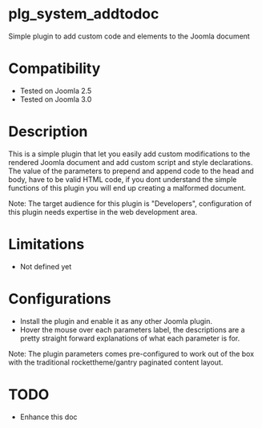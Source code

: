 # plg_system_addtodoc

Simple plugin to add custom code and elements to the Joomla document

# Compatibility

* Tested on Joomla 2.5
* Tested on Joomla 3.0

# Description

This is a simple plugin that let you easily add custom modifications to the rendered Joomla document and add custom script and style declarations. The value of the parameters to prepend and append code to the head and body, have to be valid HTML code, if you dont understand the simple functions of this plugin you will end up creating a malformed document.

Note: The target audience for this plugin is "Developers", configuration of this plugin needs expertise in the web development area.

# Limitations

* Not defined yet

# Configurations

* Install the plugin and enable it as any other Joomla plugin.
* Hover the mouse over each parameters label, the descriptions are a pretty straight forward explanations of what each parameter is for.

Note: The plugin parameters comes pre-configured to work out of the box with the traditional rockettheme/gantry paginated content layout.

# TODO

* Enhance this doc
